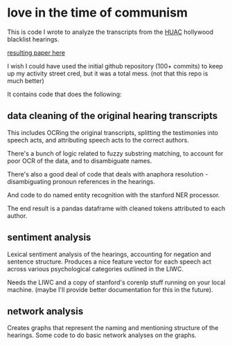 # love in the time of communism

This is code I wrote to analyze the transcripts from the
[HUAC](http://en.wikipedia.org/wiki/House_Un-American_Activities_Committee)
hollywood blacklist hearings.

[resulting paper here](http://dcalacci.net/more/papers/namingNamesCamReady.pdf)

I wish I could have used the initial github repository (100+ commits)
to keep up my activity street cred, but it was a total mess. (not that
this repo is much better)

It contains code that does the following:


## data cleaning of the original hearing transcripts

This includes OCRing the original transcripts, splitting the
testimonies into speech acts, and attributing speech acts to the
correct authors.

There's a bunch of logic related to fuzzy substring matching, to
account for poor OCR of the data, and to disambiguate names.

There's also a good deal of code that deals with anaphora resolution -
disambiguating pronoun references in the hearings.

And code to do named entity recognition with the stanford NER
processor.

The end result is a pandas dataframe with cleaned tokens attributed to
each author.

## sentiment analysis

Lexical sentiment analysis of the hearings, accounting for negation
and sentence structure. Produces a nice feature vector for each speech
act across various psychological categories outlined in the LIWC.

Needs the LIWC and a copy of stanford's corenlp stuff running on your
local machine. (maybe I'll provide better documentation for this in
the future).

## network analysis

Creates graphs that represent the naming and mentioning structure of
the hearings. Some code to do basic network analyses on the graphs.
